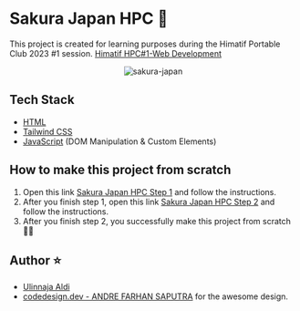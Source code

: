 # Sakura Japan HPC 🌸
This project is created for learning purposes during the Himatif Portable Club 2023 #1 session. [Himatif HPC#1-Web Development](https://www.instagram.com/p/CssfZrwraD8/?utm_source=ig_web_copy_link&igshid=MzRlODBiNWFlZA==)

<p align="center">
    <img src="https://i.ibb.co/WVHgMH3/sakura-japan.png" alt="sakura-japan">
</p>

## Tech Stack
- [HTML](https://developer.mozilla.org/en-US/docs/Web/HTML) 
- [Tailwind CSS](https://tailwindcss.com/)
- [JavaScript](https://developer.mozilla.org/en-US/docs/Web/JavaScript) (DOM Manipulation & Custom Elements)

## How to make this project from scratch 
1. Open this link <a href="https://docs.google.com/document/d/14GolsVe3eRRx1Si6wMDQF_u4kov0h7XKvKNcBHfrrds/edit?usp=sharing" target="_blank">Sakura Japan HPC Step 1</a> and follow the instructions.
2. After you finish step 1, open this link <a href="https://docs.google.com/document/d/11gePRLliFNgX1IfYuuVRWwS3QmujKhCUtikRs1XdkBM/edit?usp=sharing" target="_blank">Sakura Japan HPC Step 2</a> and follow the instructions.
3. After you finish step 2, you successfully make this project from scratch 🎉🎉

## Author ⭐
- [Ulinnaja Aldi](https://github.com/ulinnajaaldi/)
- [codedesign.dev - ANDRE FARHAN SAPUTRA](https://codedesign.dev/) for the awesome design.